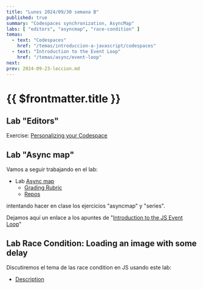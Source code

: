 ```yaml
---
title: "Lunes 2024/09/30 semana B"
published: true
summary: "Codespaces synchronization, AsyncMap"
labs: [ "editors", "asyncmap", "race-condition" ]
temas: 
  - text: "Codespaces"
    href: "/temas/introduccion-a-javascript/codespaces"
  - text: "Introduction to the Event Loop"
    href: "/temas/async/event-loop"
next: 
prev: 2024-09-23-leccion.md 
---
```


# {{ $frontmatter.title }}


## Lab "Editors"

Exercise: [Personalizing your Codespace](/temas/introduccion-a-javascript/codespaces.html#exercise-personalizing-your-codespace)

## Lab "Async map"

Vamos a seguir  trabajando en el lab:

*   Lab [Async map](/practicas/asyncmap.html)
    *   [Grading Rubric](/practicas/asyncmap.html#rubrica)
    *   [Repos](https://github.com/orgs/ULL-MII-SYTWS-2324/repositories?q=asyncmap)

intentando hacer en clase los ejercicios "asyncmap" y "series".

Dejamos aquí un enlace a los apuntes de "[Introduction to the JS Event Loop](/temas/async/event-loop/)"

## Lab Race Condition: Loading an image with some delay

Discutiremos el tema de las race condition en JS usando este lab:

*  [Description](/practicas/race-condition.html)
